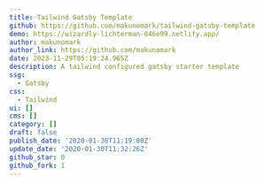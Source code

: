 ```yaml
---
title: Tailwind Gatsby Template
github: https://github.com/makunomark/tailwind-gatsby-template
demo: https://wizardly-lichterman-846e99.netlify.app/
author: makunomark
author_link: https://github.com/makunomark
date: 2023-11-29T05:19:24.965Z
description: A tailwind configured gatsby starter template
ssg:
  - Gatsby
css:
  - Tailwind
ui: []
cms: []
category: []
draft: false
publish_date: '2020-01-30T11:19:08Z'
update_date: '2020-01-30T11:32:26Z'
github_star: 0
github_fork: 1
---
```

